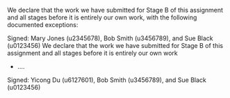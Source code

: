 We declare that the work we have submitted for Stage B of this assignment and all stages before it is entirely our own work, with the following documented exceptions:

Signed: Mary Jones (u2345678), Bob Smith (u3456789), and Sue Black (u0123456)
We declare that the work we have submitted for Stage B of this assignment and all stages before it is entirely our own work

*  ....

Signed: Yicong Du (u6127601), Bob Smith (u3456789), and Sue Black (u0123456)
